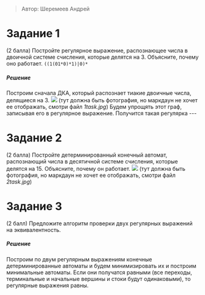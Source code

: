 > Автор: Шеремеев Андрей

# Задание 1
(2 балла) Постройте регулярное выражение, распознающее числа в двоичной системе счисления, которые делятся на 3. Объясните, почему оно работает. 
`((1(01*0)*1)|0)*`

##### Решение
Построим сначала ДКА, который распознает тиакие двоичные числа, делящиеся на 3. 
![](1task.jpg) (тут должна быть фотография, но маркдаун не хочет ее отображать, смотри файл *1task.jpg*)
Будем упрощять этот граф, записывая его в регулярное выражение. Получится такая регулярка --- 

# Задание 2
(2 балла) Постройте детерминированный конечный автомат, распознающий числа в десятичной системе счисления, которые делятся на 15. Объясните, почему он работает.
![](2task.jpg) (тут должна быть фотография, но маркдаун не хочет ее отображать, смотри файл *2task.jpg*)



# Задание 3
(2 балл) Предложите алгоритм проверки двух регулярных выражений на эквивалентность.

##### Решение
Построим по двум регулярным выражениям конечные детерминированные автоматы и будем минимизировать их и построим минимальные автоматы. Если они получатся равными (все переходы, терминальные и начальные вершины и стоки будут одинаковыми), то регулярные выражения равны. 
